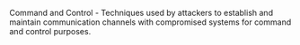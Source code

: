 Command and Control - Techniques used by attackers to establish and maintain communication channels with compromised systems for command and control purposes.